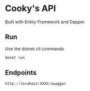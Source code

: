 # Cooky's API

Built with Entity Framework and Dapper.

## Run

Use the dotnet cli commands

```bash
donet run
```

## Endpoints

```python
http://locahost:XXXX/swagger
```

